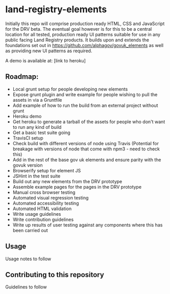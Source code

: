 # land-registry-elements

Initially this repo will comprise production ready HTML, CSS and JavaScript for the DRV beta. The eventual goal however is for this to be a central location for all tested, production ready UI patterns suitable for use in any public facing Land Registry products. It builds upon and extends the foundations set out in https://github.com/alphagov/govuk_elements as well as providing new UI patterns as required.

A demo is available at: [link to heroku]

## Roadmap:
- Local grunt setup for people developing new elements
- Expose grunt plugin and write example for people wishing to pull the assets in via a Gruntfile
- Add example of how to run the build from an external project without grunt
- Heroku demo
- Get heroku to generate a tarball of the assets for people who don't want to run any kind of build
- Get a basic test suite going
- TravisCI setup
- Check build with different versions of node using Travis (Potential for breakage with versions of node that come with npm3 - need to check this)
- Add in the rest of the base gov uk elements and ensure parity with the govuk version
- Browserify setup for element JS
- JSHint in the test suite
- Build out any new elements from the DRV prototype
- Assemble example pages for the pages in the DRV prototype
- Manual cross browser testing
- Automated visual regression testing
- Automated accessibility testing
- Automated HTML validation
- Write usage guidelines
- Write contribution guidelines
- Write up results of user testing against any components where this has been carried out

## Usage

Usage notes to follow

## Contributing to this repository

Guidelines to follow
